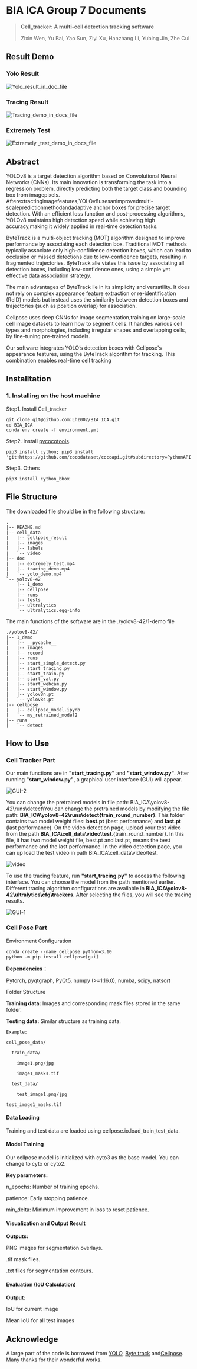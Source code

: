 # BIA ICA Group 7 Documents

> **Cell_tracker: A multi-cell detection tracking software**
> 
> Zixin Wen, Yu Bai, Yao Sun, Ziyi Xu, Hanzhang Li, Yubing Jin, Zhe Cui
> 

## Result Demo

### Yolo Result



![Yolo_result_in_doc_file](doc/yolo_demo.gif)




### Tracing Result



![Tracing_demo_in_docs_file](doc/tracing_demo.gif)

### Extremely Test

![Extremely _test_demo_in_docs_file](doc/extremely_test.gif)

## Abstract

YOLOv8 is a target detection algorithm based on Convolutional Neural Networks (CNNs). Its main innovation
is transforming the task into a regression problem, directly predicting both the target class and bounding box from
imagepixels. Afterextractingimagefeatures,YOLOv8usesanimprovedmulti-scalepredictionmethodandadaptive
anchor boxes for precise target detection. With an efficient loss function and post-processing algorithms, YOLOv8
maintains high detection speed while achieving high accuracy,making it widely applied in real-time detection tasks.

ByteTrack is a multi-object tracking (MOT) algorithm designed to improve performance by associating each detection box. Traditional MOT methods typically associate only high-confidence detection boxes, which can lead to
occlusion or missed detections due to low-confidence targets, resulting in fragmented trajectories. ByteTrack alle
viates this issue by associating all detection boxes, including low-confidence ones, using a simple yet effective data
association strategy.

The main advantages of ByteTrack lie in its simplicity and versatility. It does not rely on complex appearance feature
extraction or re-identification (ReID) models but instead uses the similarity between detection boxes and trajectories
(such as position overlap) for association. 

Cellpose uses deep CNNs for image segmentation,training on large-scale cell image datasets to learn how to segment cells. It handles various cell types and morphologies, including irregular shapes and overlapping cells, by fine-tuning pre-trained models.

Our software integrates YOLO’s detection boxes with Cellpose's appearance features, using the ByteTrack algorithm
for tracking. This combination enables real-time cell tracking

## Installtation
### 1. Installing on the host machine
Step1. Install Cell_tracker
```shell
git clone git@github.com:Lhz002/BIA_ICA.git
cd BIA_ICA
conda env create -f environment.yml
```

Step2. Install [pycocotools](https://github.com/cocodataset/cocoapi).

```shell
pip3 install cython; pip3 install 'git+https://github.com/cocodataset/cocoapi.git#subdirectory=PythonAPI'
```

Step3. Others
```shell
pip3 install cython_bbox
```
## File Structure

The downloaded file should be in the following structure:
```
.
|-- README.md
|-- cell_data
|   |-- cellpose_result
|   |-- images
|   |-- labels
|   `-- video
|-- doc
|   |-- extremely_test.mp4
|   |-- tracing_demo.mp4
|   `-- yolo_demo.mp4
`-- yolov8-42
    |-- 1_demo
    |-- cellpose
    |-- runs
    |-- tests
    |-- ultralytics
    `-- ultralytics.egg-info
```

The main functions of the software are in the ./yolov8-42/1-demo file

```shell
./yolov8-42/
|-- 1_demo
|   |-- __pycache__
|   |-- images
|   |-- record
|   |-- runs
|   |-- start_single_detect.py
|   |-- start_tracing.py
|   |-- start_train.py
|   |-- start_val.py
|   |-- start_webcam.py
|   |-- start_window.py
|   |-- yolov8n.pt
|   `-- yolov8s.pt
|-- cellpose
|   |-- cellpose_model.ipynb
|   `-- my_retrained_model2
|-- runs
|   `-- detect
```


## How to Use

### Cell Tracker Part

Our main functions are in **"start_tracing.py"** and **"start_window.py"**. After running **"start_window.py"**, a graphical user interface (GUI) will appear.

![GUI-2](doc/GUI-2.png)

You can change the pretrained models in file path: BIA_ICA\yolov8-42\runs\detect\\You can change the pretrained models by modifying the file path: **BIA_ICA\yolov8-42\runs\detect\{train_round_number}**. This folder contains two model weight files: **best.pt** (best performance) and **last.pt** (last performance). On the video detection page, upload your test video from the path **BIA_ICA\cell_data\video\test**.{train_round_number}. In this file, it has two model weight file, best.pt and last.pt, means the best performance and the last performance. In the video detection page, you can up load the test video in path BIA_ICA\cell_data\video\test.

![video](doc\video_detection.png)

To use the tracing feature, run **"start_tracing.py"** to access the following interface. You can choose the model from the path mentioned earlier. Different tracing algorithm configurations are available in **BIA_ICA\yolov8-42\ultralytics\cfg\trackers**. After selecting the files, you will see the tracing results.



![GUI-1](doc/GUI-1.png)

### Cell Pose Part

Environment Configuration

```
conda create --name cellpose python=3.10
python -m pip install cellpose[gui]
```

**Dependencies：**

Pytorch, pyqtgraph, PyQt5, numpy (>=1.16.0), numba, scipy, natsort

Folder Structure

**Training data:** Images and corresponding mask files stored in the same folder.

**Testing data:** Similar structure as training data.

```
Example:

cell_pose_data/

  train_data/

​    image1.png/jpg

​    image1_masks.tif

  test_data/

​    test_image1.png/jpg

test_image1_masks.tif
```

#### Data Loading

Training and test data are loaded using cellpose.io.load_train_test_data. 

#### Model Training

Our cellpose model is initialized with cyto3 as the base model. You can change to cyto or cyto2.

**Key parameters:**

n_epochs: Number of training epochs.

patience: Early stopping patience.

min_delta: Minimum improvement in loss to reset patience.

#### Visualization and Output Result

**Outputs:**

PNG images for segmentation overlays.

.tif mask files.

.txt files for segmentation contours.

 

#### Evaluation (IoU Calculation)

**Output:**

IoU for current image

Mean IoU for all test images

## Acknowledge

A large part of the code is borrowed from [YOLO](https://github.com/Megvii-BaseDetection/YOLOX), [Byte track](https://github.com/ifzhang/FairMOT) and[Cellpose](https://github.com/PeizeSun/TransTrack). Many thanks for their wonderful works.